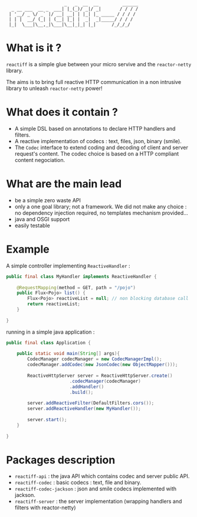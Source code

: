 
```
                      _   _  __  __         ______
  _ __ ___  __ _  ___| |_(_)/ _|/ _|       / / / /
 | '__/ _ \/ _` |/ __| __| | |_| |_ _____ / / / /
 | | |  __/ (_| | (__| |_| |  _|  _|_____/ / / /
 |_|  \___|\__,_|\___|\__|_|_| |_|      /_/_/_/

```

# What is it ?

`reactiff` is a simple glue between your micro servive and the `reactor-netty` library.

The aims is to bring full reactive HTTP communication in a non intrusive library to unleash `reactor-netty` power!

# What does it contain ?

- A simple DSL based on annotations to declare HTTP handlers and filters.
- A reactive implementation of codecs : text, files, json, binary (smile).
- The `Codec` interface to extend coding and decoding of client and server request's content. The codec choice is based on a HTTP compliant content negociation.

# What are the main lead

- be a simple zero waste API
- only a one goal library; not a framework. We did not make any choice : no dependency injection required, no templates mechanism provided...
- java and OSGI support
- easily testable

# Example

A simple controller implementing `ReactiveHandler` :

```java
public final class MyHandler implements ReactiveHandler {
    
    @RequestMapping(method = GET, path = "/pojo")
    public Flux<Pojo> list() {
        Flux<Pojo> reactiveList = null; // non blocking database call
        return reactiveList;
    }
    
}
```

running in a simple java application :

```java
public final class Application {
    
    public static void main(String[] args){
        CodecManager codecManager = new CodecManagerImpl();
        codecManager.addCodec(new JsonCodec(new ObjectMapper()));
        
        ReactiveHttpServer server = ReactiveHttpServer.create()
                        .codecManager(codecManager)
                        .addHandler()
                        .build();
        
        server.addReactiveFilter(DefaultFilters.cors());
        server.addReactiveHandler(new MyHandler());
        
        server.start();
    }
    
}
```

# Packages description

- `reactiff-api` : the java API which contains codec and server public API.
- `reactiff-codec` : basic codecs : text, file and binary.
- `reactiff-codec-jackson` : json and smile codecs implemented with jackson.
- `reactiff-server` : the server implementation (wrapping handlers and filters with reactor-netty)
